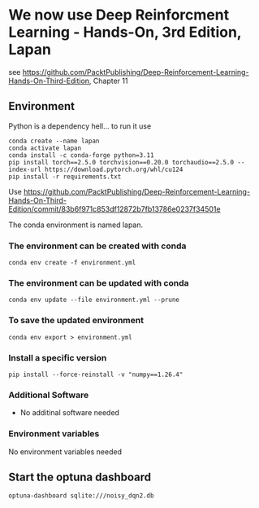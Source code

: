 # We now use Deep Reinforcment Learning - Hands-On, 3rd Edition, Lapan

see <https://github.com/PacktPublishing/Deep-Reinforcement-Learning-Hands-On-Third-Edition>, Chapter 11

## Environment

Python is a dependency hell... to run it use

````shell
conda create --name lapan
conda activate lapan
conda install -c conda-forge python=3.11
pip install torch==2.5.0 torchvision==0.20.0 torchaudio==2.5.0 --index-url https://download.pytorch.org/whl/cu124
pip install -r requirements.txt
````

Use <https://github.com/PacktPublishing/Deep-Reinforcement-Learning-Hands-On-Third-Edition/commit/83b6f971c853df12872b7fb13786e0237f34501e>

The conda environment is named lapan.

### The environment can be created with conda

````shell
conda env create -f environment.yml
````

### The environment can be updated with conda

````shell
conda env update --file environment.yml --prune
````

### To save the updated environment

````shell
conda env export > environment.yml
````

### Install a specific version

````shell
pip install --force-reinstall -v "numpy==1.26.4"
````

### Additional Software

- No additinal software needed

### Environment variables

No environment variables needed

## Start the optuna dashboard

````shell
optuna-dashboard sqlite:///noisy_dqn2.db
````
